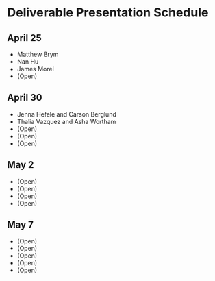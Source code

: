 # Deliverable Presentation Schedule

## April 25
- Matthew Brym
- Nan Hu
- James Morel
- (Open)

## April 30
- Jenna Hefele and Carson Berglund
- Thalia Vazquez and Asha Wortham
- (Open)
- (Open)
- (Open)

## May 2
- (Open)
- (Open)
- (Open)
- (Open)

## May 7
- (Open)
- (Open)
- (Open)
- (Open)
- (Open)
